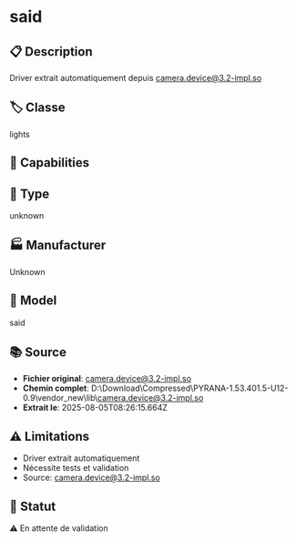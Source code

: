 # said

## 📋 Description
Driver extrait automatiquement depuis camera.device@3.2-impl.so

## 🏷️ Classe
lights

## 🔧 Capabilities


## 📡 Type
unknown

## 🏭 Manufacturer
Unknown

## 📱 Model
said

## 📚 Source
- **Fichier original**: camera.device@3.2-impl.so
- **Chemin complet**: D:\Download\Compressed\PYRANA-1.53.401.5-U12-0.9\vendor_new\lib\camera.device@3.2-impl.so
- **Extrait le**: 2025-08-05T08:26:15.664Z

## ⚠️ Limitations
- Driver extrait automatiquement
- Nécessite tests et validation
- Source: camera.device@3.2-impl.so

## 🚀 Statut
⚠️ En attente de validation
